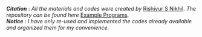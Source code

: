 **_Citation_** : _All the materials and codes were created by_ [Rishiyur S Nikhil](https://github.com/rsnikhil). _The repository can be found here_ [Example Programs](https://github.com/rsnikhil/Bluespec_BSV_Tutorial/tree/master/Example_Programs).  
**_Notice_** : _I have only re-used and implemented the codes already available and organized them for my convenience._
